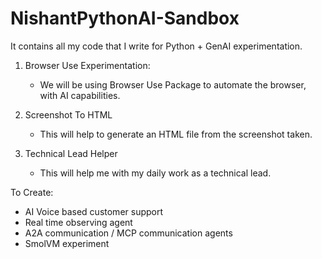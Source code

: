 # NishantPythonAI-Sandbox
It contains all my code that I write for Python + GenAI experimentation.

1. Browser Use Experimentation:
    - We will be using Browser Use Package to automate the browser, with AI capabilities.

2. Screenshot To HTML
    - This will help to generate an HTML file from the screenshot taken.

3. Technical Lead Helper
    - This will help me with my daily work as a technical lead.

To Create:
- AI Voice based customer support
- Real time observing agent
- A2A communication / MCP communication agents
- SmolVM experiment